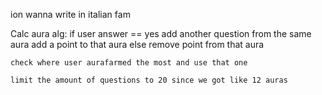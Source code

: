 ion wanna write in italian fam

Calc aura alg:
    if user answer == yes
        add another question from the same aura
        add a point to that aura
    else
        remove point from that aura

    check where user aurafarmed the most and use that one

    limit the amount of questions to 20 since we got like 12 auras